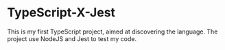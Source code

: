 # TypeScript-X-Jest
This is my first TypeScript project, aimed at discovering the language. The project use NodeJS and Jest to test my code.
